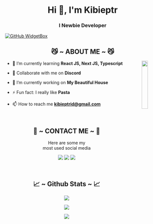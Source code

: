 <h1 align="center">Hi 👋, I'm Kibieptr</h1>
<h3 align="center">I Newbie Developer</h3>

[![GitHub WidgetBox](https://github-widgetbox.vercel.app/api/profile?username=Lynnxha&data=followers,repositories,stars,commits&theme=nautilus)](https://github.com/Lynnxha)

<div>
  <h2 align="center"> 😼 ~ ABOUT ME ~ 😼 </h2>
</div>
<div align="center">
  <img src="https://telegra.ph/file/60c57a2f7106d157eb9da.gif" align="right" width="20%">
</div>

- 🌱 I’m currently learning **React JS, Next JS, Typescript**

- 👯 Collaborate with me on **Discord**

- 🔭 I’m currently working on **My Beautiful House**

- ⚡ Fun fact: I really like **Pasta**

- 📫 How to reach me **kibieptrid@gmail.com**

<br>
<h2 align="center"> 📝 ~ CONTACT ME ~ 📝 </h2>

<p align="center">Here are some my <br>
most used social media</p>

<p align="center">
  <a href="https://www.instagram.com/kibieptr_" target="_blank"><img src="https://img.shields.io/badge/-Kibieptr_-ocean?&style=for-the-badge&logo=Instagram&logoColor=white"/></a>
  <a href="https://www.youtube.com/c//@silynn" target="_blank"><img src="https://img.shields.io/badge/-Silynn-red?&style=for-the-badge&logo=Youtube&logoColor=white"/></a>
  <a href="https://www.tiktok.com/@kibieptr" target="_blank"><img src="https://img.shields.io/badge/-Kibieptrf-blue?&style=for-the-badge&logo=Tiktok&logoColor=white"/></a>
</p>
</div>
<br>
<h2 align="center"> 📈 ~ Github Stats ~ 📈 </h2>

<p align="center">
  <a href="https://github.com/lynnxha"><img src="https://github-readme-stats.vercel.app/api?username=lynnxha&theme=tokyonight&show_icons=true" /></a>
</p>

<p align="center">
  <a href="https://github.com/lynnxha"><img src="https://github-readme-streak-stats.herokuapp.com/?user=lynnxha&theme=tokyonight&hide_border=false&properties=background&border=%239611C5FF" /><a>
</p>

<p align="center">
  <a href="https://github.com/lynnxha"><img src="https://github-profile-trophy.vercel.app/?username=lynnxha&theme=radical&margin-w=20&no-bg=true&no-frame=false" /><a>
</p>
